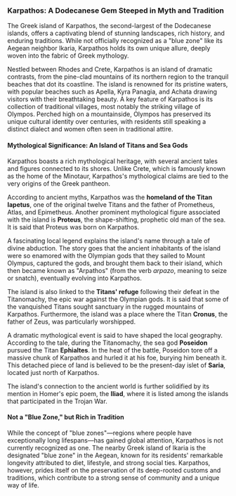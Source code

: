 ### Karpathos: A Dodecanese Gem Steeped in Myth and Tradition

The Greek island of Karpathos, the second-largest of the Dodecanese islands, offers a captivating blend of stunning landscapes, rich history, and enduring traditions. While not officially recognized as a "blue zone" like its Aegean neighbor Ikaria, Karpathos holds its own unique allure, deeply woven into the fabric of Greek mythology.

Nestled between Rhodes and Crete, Karpathos is an island of dramatic contrasts, from the pine-clad mountains of its northern region to the tranquil beaches that dot its coastline. The island is renowned for its pristine waters, with popular beaches such as Apella, Kyra Panagia, and Achata drawing visitors with their breathtaking beauty. A key feature of Karpathos is its collection of traditional villages, most notably the striking village of Olympos. Perched high on a mountainside, Olympos has preserved its unique cultural identity over centuries, with residents still speaking a distinct dialect and women often seen in traditional attire.

#### Mythological Significance: An Island of Titans and Sea Gods

Karpathos boasts a rich mythological heritage, with several ancient tales and figures connected to its shores. Unlike Crete, which is famously known as the home of the Minotaur, Karpathos's mythological claims are tied to the very origins of the Greek pantheon.

According to ancient myths, Karpathos was the **homeland of the Titan Iapetus**, one of the original twelve Titans and the father of Prometheus, Atlas, and Epimetheus. Another prominent mythological figure associated with the island is **Proteus**, the shape-shifting, prophetic old man of the sea. It is said that Proteus was born on Karpathos.

A fascinating local legend explains the island's name through a tale of divine abduction. The story goes that the ancient inhabitants of the island were so enamored with the Olympian gods that they sailed to Mount Olympus, captured the gods, and brought them back to their island, which then became known as "Arpathos" (from the verb *arpazo*, meaning to seize or snatch), eventually evolving into Karpathos.

The island is also linked to the **Titans' refuge** following their defeat in the Titanomachy, the epic war against the Olympian gods. It is said that some of the vanquished Titans sought sanctuary in the rugged mountains of Karpathos. Furthermore, the island was a place where the Titan **Cronus**, the father of Zeus, was particularly worshipped.

A dramatic mythological event is said to have shaped the local geography. According to the tale, during the Titanomachy, the sea god **Poseidon** pursued the Titan **Ephialtes**. In the heat of the battle, Poseidon tore off a massive chunk of Karpathos and hurled it at his foe, burying him beneath it. This detached piece of land is believed to be the present-day islet of **Saria**, located just north of Karpathos.

The island's connection to the ancient world is further solidified by its mention in Homer's epic poem, the **Iliad**, where it is listed among the islands that participated in the Trojan War.

#### Not a "Blue Zone," but Rich in Tradition

While the concept of "blue zones"—regions where people have exceptionally long lifespans—has gained global attention, Karpathos is not currently recognized as one. The nearby Greek island of Ikaria is the designated "blue zone" in the Aegean, known for its residents' remarkable longevity attributed to diet, lifestyle, and strong social ties. Karpathos, however, prides itself on the preservation of its deep-rooted customs and traditions, which contribute to a strong sense of community and a unique way of life.